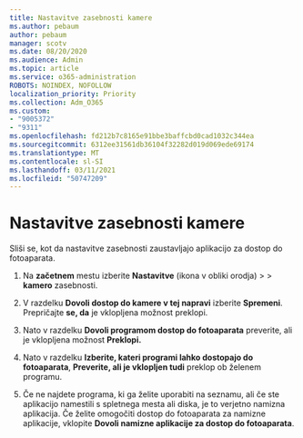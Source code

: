 ```yaml
---
title: Nastavitve zasebnosti kamere
ms.author: pebaum
author: pebaum
manager: scotv
ms.date: 08/20/2020
ms.audience: Admin
ms.topic: article
ms.service: o365-administration
ROBOTS: NOINDEX, NOFOLLOW
localization_priority: Priority
ms.collection: Adm_O365
ms.custom:
- "9005372"
- "9311"
ms.openlocfilehash: fd212b7c8165e91bbe3baffcbd0cad1032c344ea
ms.sourcegitcommit: 6312ee31561db36104f32282d019d069ede69174
ms.translationtype: MT
ms.contentlocale: sl-SI
ms.lasthandoff: 03/11/2021
ms.locfileid: "50747209"
---
```

# <a name="camera-privacy-settings"></a>Nastavitve zasebnosti kamere

Sliši se, kot da nastavitve zasebnosti zaustavljajo aplikacijo za dostop do fotoaparata.

1.  Na **začetnem** mestu izberite **Nastavitve** (ikona v obliki orodja) >  >  **kamero** zasebnosti.

2.  V razdelku **Dovoli dostop do kamere v tej napravi** izberite **Spremeni**. Prepričajte **se, da** je vklopljena možnost preklopi.

3.  Nato v razdelku **Dovoli programom dostop do fotoaparata** preverite, ali je vklopljena možnost **Preklopi.**

4.  Nato v razdelku **Izberite, kateri programi lahko dostopajo do fotoaparata**, **Preverite, ali je vklopljen tudi** preklop ob želenem programu.

5.  Če ne najdete programa, ki ga želite uporabiti na seznamu, ali če ste aplikacijo namestili s spletnega mesta ali diska, je to verjetno namizna aplikacija. Če želite omogočiti dostop do fotoaparata za namizne aplikacije, vklopite **Dovoli namizne aplikacije za dostop do fotoaparata**.